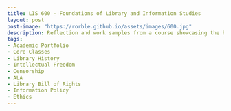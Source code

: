 ```yaml
---
title: LIS 600 - Foundations of Library and Information Studies
layout: post
post-image: "https://rorble.github.io/assets/images/600.jpg"
description: Reflection and work samples from a course showcasing the history, trends, and ethics of the library and information science professions.
tags:
- Academic Portfolio
- Core Classes
- Library History
- Intellectual Freedom
- Censorship
- ALA
- Library Bill of Rights
- Information Policy
- Ethics
---
```

